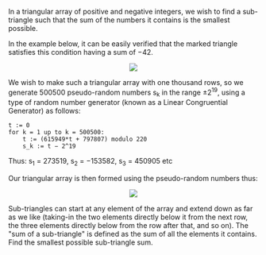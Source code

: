 In a triangular array of positive and negative integers, we wish to find a sub-triangle such that the sum of the numbers it contains is the smallest possible.

In the example below, it can be easily verified that the marked triangle satisfies this condition having a sum of −42.

<p align="center"><img src="https://imgur.com/CftfHj9.png" /></p>

We wish to make such a triangular array with one thousand rows, so we generate 500500 pseudo-random numbers s<sub>k</sub> in the range ±2<sup>19</sup>, using a type of random number generator (known as a Linear Congruential Generator) as follows:

```
t := 0
for k = 1 up to k = 500500:
    t := (615949*t + 797807) modulo 220
    s_k := t − 2^19
```

Thus: s<sub>1</sub> = 273519, s<sub>2</sub> = −153582, s<sub>3</sub> = 450905 etc

Our triangular array is then formed using the pseudo-random numbers thus:

<p align="center"><img src="https://imgur.com/3JT7ptj.png" /></p>

Sub-triangles can start at any element of the array and extend down as far as we like (taking-in the two elements directly below it from the next row, the three elements directly below from the row after that, and so on).
The "sum of a sub-triangle" is defined as the sum of all the elements it contains.
Find the smallest possible sub-triangle sum.